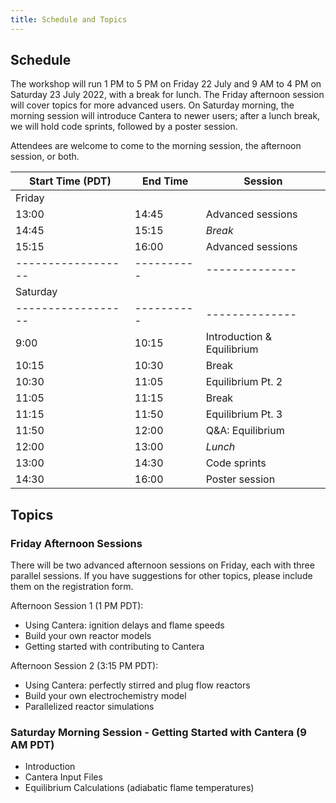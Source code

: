 ```yaml
---
title: Schedule and Topics
---
```


## Schedule

The workshop will run 1 PM to 5 PM on Friday 22 July and 9 AM to 4 PM on Saturday 23 July 2022, with a break for lunch. The Friday afternoon session will cover topics for more advanced users. On Saturday morning, the morning session will introduce Cantera to newer users; after a lunch break, we will hold code sprints, followed by a poster session.

Attendees are welcome to come to the morning session, the afternoon session, or both.

| Start Time (PDT) | End Time | Session      |
|------------------|----------|--------------|
| Friday           |          |              |
| 13:00 | 14:45    | Advanced sessions       |
| 14:45 | 15:15    | *Break*                 |
| 15:15 | 16:00    | Advanced sessions       |
|------------------|----------|--------------|
| Saturday         |          |              |
|------------------|----------|--------------|
| 9:00  | 10:15 | Introduction & Equilibrium |
| 10:15 | 10:30 | Break                      |
| 10:30 | 11:05 | Equilibrium Pt. 2          |
| 11:05 | 11:15 | Break                      |
| 11:15 | 11:50 | Equilibrium Pt. 3          |
| 11:50 | 12:00 | Q&A: Equilibrium           |
| 12:00 | 13:00 | *Lunch*                    |
| 13:00 | 14:30 | Code sprints               |
| 14:30 | 16:00 | Poster session             |

## Topics

### Friday Afternoon Sessions

There will be two advanced afternoon sessions on Friday, each with three parallel sessions. If you have suggestions for other topics, please include them on the registration form.

Afternoon Session 1 (1 PM PDT):

- Using Cantera: ignition delays and flame speeds
- Build your own reactor models
- Getting started with contributing to Cantera

Afternoon Session 2 (3:15 PM PDT):

- Using Cantera: perfectly stirred and plug flow reactors
- Build your own electrochemistry model
- Parallelized reactor simulations


### Saturday Morning Session - Getting Started with Cantera (9 AM PDT)

- Introduction
- Cantera Input Files
- Equilibrium Calculations (adiabatic flame temperatures)
